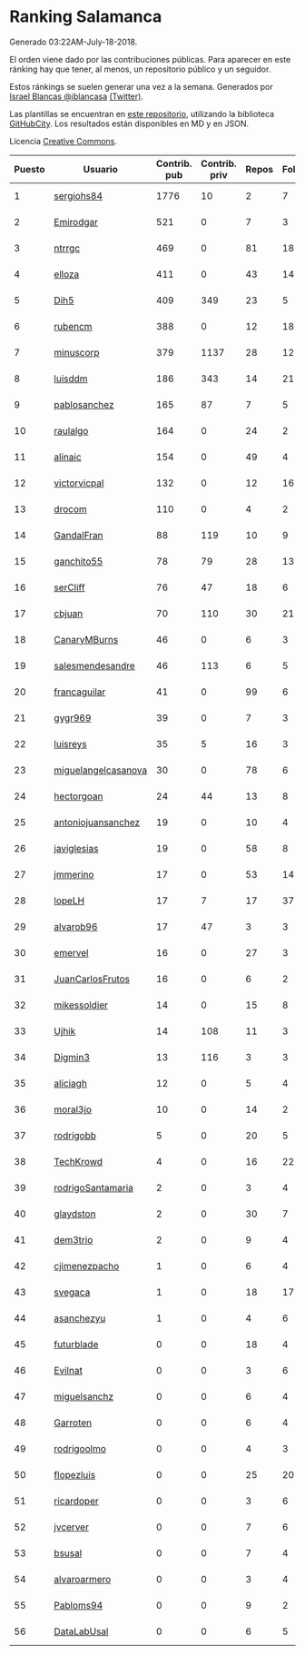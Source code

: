 # Ranking Salamanca

Generado 03:22AM-July-18-2018.

El orden viene dado por las contribuciones públicas. Para aparecer en este ránking hay que tener, al menos, un repositorio público y un seguidor.

Estos ránkings se suelen generar una vez a la semana. Generados por [Israel Blancas @iblancasa](https://github.com/iblancasa/) [(Twitter)](https://twitter.com/iblancasa).

Las plantillas se encuentran en [este repositorio](https://github.com/iblancasa/GH-Spanish-Ranking), utilizando la biblioteca [GitHubCity](https://github.com/iblancasa/GitHubCity). Los resultados están disponibles en MD y en JSON.

Licencia [Creative Commons](https://creativecommons.org/licenses/by/4.0/).

| Puesto   |  Usuario  | Contrib. pub | Contrib. priv |Repos| Followers | Desde |  Avatar  |
|----------|-----------|--------------|---------------|-----|-----------|-------|----------|
|1|[sergiohs84](https://github.com/sergiohs84)|1776|10|2|7|2015-03-28|![sergiohs84]()|
|2|[Emirodgar](https://github.com/Emirodgar)|521|0|7|3|2013-04-30|![Emirodgar]()|
|3|[ntrrgc](https://github.com/ntrrgc)|469|0|81|18|2011-08-24|![ntrrgc]()|
|4|[elloza](https://github.com/elloza)|411|0|43|14|2015-02-24|![elloza]()|
|5|[Dih5](https://github.com/Dih5)|409|349|23|5|2015-04-22|![Dih5]()|
|6|[rubencm](https://github.com/rubencm)|388|0|12|18|2011-06-29|![rubencm]()|
|7|[minuscorp](https://github.com/minuscorp)|379|1137|28|12|2013-03-09|![minuscorp]()|
|8|[luisddm](https://github.com/luisddm)|186|343|14|21|2012-12-06|![luisddm]()|
|9|[pablosanchez](https://github.com/pablosanchez)|165|87|7|5|2015-11-08|![pablosanchez]()|
|10|[raulalgo](https://github.com/raulalgo)|164|0|24|2|2014-07-03|![raulalgo]()|
|11|[alinaic](https://github.com/alinaic)|154|0|49|4|2018-03-16|![alinaic]()|
|12|[victorvicpal](https://github.com/victorvicpal)|132|0|12|16|2014-12-02|![victorvicpal]()|
|13|[drocom](https://github.com/drocom)|110|0|4|2|2017-10-05|![drocom]()|
|14|[GandalFran](https://github.com/GandalFran)|88|119|10|9|2017-07-07|![GandalFran]()|
|15|[ganchito55](https://github.com/ganchito55)|78|79|28|13|2013-06-17|![ganchito55]()|
|16|[serCliff](https://github.com/serCliff)|76|47|18|6|2015-07-27|![serCliff]()|
|17|[cbjuan](https://github.com/cbjuan)|70|110|30|21|2012-12-01|![cbjuan]()|
|18|[CanaryMBurns](https://github.com/CanaryMBurns)|46|0|6|3|2015-11-07|![CanaryMBurns]()|
|19|[salesmendesandre](https://github.com/salesmendesandre)|46|113|6|5|2016-04-03|![salesmendesandre]()|
|20|[francaguilar](https://github.com/francaguilar)|41|0|99|6|2015-03-19|![francaguilar]()|
|21|[gygr969](https://github.com/gygr969)|39|0|7|3|2015-11-14|![gygr969]()|
|22|[luisreys](https://github.com/luisreys)|35|5|16|3|2015-11-18|![luisreys]()|
|23|[miguelangelcasanova](https://github.com/miguelangelcasanova)|30|0|78|6|2011-04-02|![miguelangelcasanova]()|
|24|[hectorgoan](https://github.com/hectorgoan)|24|44|13|8|2013-08-12|![hectorgoan]()|
|25|[antoniojuansanchez](https://github.com/antoniojuansanchez)|19|0|10|4|2013-10-01|![antoniojuansanchez]()|
|26|[javiglesias](https://github.com/javiglesias)|19|0|58|8|2014-10-06|![javiglesias]()|
|27|[jmmerino](https://github.com/jmmerino)|17|0|53|14|2011-10-26|![jmmerino]()|
|28|[lopeLH](https://github.com/lopeLH)|17|7|17|37|2014-04-29|![lopeLH]()|
|29|[alvarob96](https://github.com/alvarob96)|17|47|3|3|2018-02-23|![alvarob96]()|
|30|[emervel](https://github.com/emervel)|16|0|27|3|2014-05-11|![emervel]()|
|31|[JuanCarlosFrutos](https://github.com/JuanCarlosFrutos)|16|0|6|2|2017-02-23|![JuanCarlosFrutos]()|
|32|[mikessoldier](https://github.com/mikessoldier)|14|0|15|8|2013-10-23|![mikessoldier]()|
|33|[Ujhik](https://github.com/Ujhik)|14|108|11|3|2017-03-07|![Ujhik]()|
|34|[Digmin3](https://github.com/Digmin3)|13|116|3|3|2014-06-01|![Digmin3]()|
|35|[aliciagh](https://github.com/aliciagh)|12|0|5|4|2012-01-12|![aliciagh]()|
|36|[moral3jo](https://github.com/moral3jo)|10|0|14|2|2010-12-15|![moral3jo]()|
|37|[rodrigobb](https://github.com/rodrigobb)|5|0|20|5|2012-04-12|![rodrigobb]()|
|38|[TechKrowd](https://github.com/TechKrowd)|4|0|16|22|2015-10-10|![TechKrowd]()|
|39|[rodrigoSantamaria](https://github.com/rodrigoSantamaria)|2|0|3|4|2012-04-02|![rodrigoSantamaria]()|
|40|[glaydston](https://github.com/glaydston)|2|0|30|7|2012-08-11|![glaydston]()|
|41|[dem3trio](https://github.com/dem3trio)|2|0|9|4|2011-05-05|![dem3trio]()|
|42|[cjimenezpacho](https://github.com/cjimenezpacho)|1|0|6|4|2012-09-26|![cjimenezpacho]()|
|43|[svegaca](https://github.com/svegaca)|1|0|18|17|2010-02-03|![svegaca]()|
|44|[asanchezyu](https://github.com/asanchezyu)|1|0|4|6|2014-05-13|![asanchezyu]()|
|45|[futurblade](https://github.com/futurblade)|0|0|18|4|2012-10-03|![futurblade]()|
|46|[Evilnat](https://github.com/Evilnat)|0|0|3|6|2011-01-12|![Evilnat]()|
|47|[miguelsanchz](https://github.com/miguelsanchz)|0|0|6|4|2012-07-10|![miguelsanchz]()|
|48|[Garroten](https://github.com/Garroten)|0|0|6|4|2008-05-04|![Garroten]()|
|49|[rodrigoolmo](https://github.com/rodrigoolmo)|0|0|4|3|2011-04-09|![rodrigoolmo]()|
|50|[flopezluis](https://github.com/flopezluis)|0|0|25|20|2010-11-01|![flopezluis]()|
|51|[ricardoper](https://github.com/ricardoper)|0|0|3|6|2013-08-04|![ricardoper]()|
|52|[jvcerver](https://github.com/jvcerver)|0|0|7|6|2013-10-22|![jvcerver]()|
|53|[bsusal](https://github.com/bsusal)|0|0|7|4|2014-02-26|![bsusal]()|
|54|[alvaroarmero](https://github.com/alvaroarmero)|0|0|3|4|2016-01-22|![alvaroarmero]()|
|55|[Pabloms94](https://github.com/Pabloms94)|0|0|9|2|2016-02-11|![Pabloms94]()|
|56|[DataLabUsal](https://github.com/DataLabUsal)|0|0|6|5|2016-05-18|![DataLabUsal]()|
